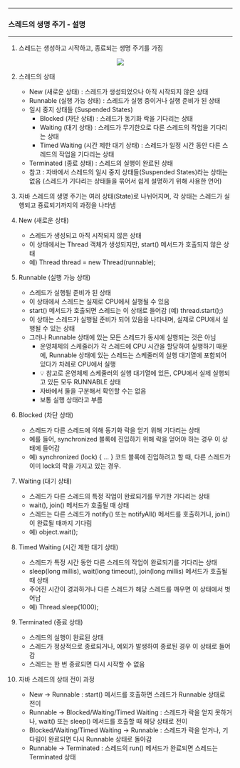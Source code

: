 -----
### 스레드의 생명 주기 - 설명
-----
1. 스레드는 생성하고 시작하고, 종료되는 생명 주기를 가짐
<div align="center">
<img src="https://github.com/user-attachments/assets/4755a77e-ee4f-47fc-83ce-0f498a38174b">
</div>

2. 스레드의 상태
   - New (새로운 상태) : 스레드가 생성되었으나 아직 시작되지 않은 상태
   - Runnable (실행 가능 상태) : 스레드가 실행 중이거나 실행 준비가 된 상태
   - 일시 중지 상태들 (Suspended States)
     + Blocked (차단 상턔) : 스레드가 동기화 락을 기다리는 상태
     + Waiting (대기 상태) : 스레드가 무기한으로 다른 스레드의 작업을 기다리는 상태
     + Timed Waiting (시간 제한 대기 상태) : 스레드가 일정 시간 동안 다른 스레드의 작업을 기다리는 상태
   - Terminated (종료 상태) : 스레드의 실행이 완료된 상태
   - 참고 : 자바에서 스레드의 일시 중지 상태들(Suspended States)라는 상태는 없음 (스레드가 기다리는 상태들을 묶어서 쉽게 설명하기 위해 사용한 언어)


3. 자바 스레드의 생명 주기는 여러 상태(State)로 나뉘어지며, 각 상태는 스레드가 실행되고 죵료되기까지의 과정을 나타냄

4. New (새로운 상태)
   - 스레드가 생성되고 아직 시작되지 않은 상태
   - 이 상태에서는 Thread 객체가 생성되지만, start() 메서드가 호출되지 않은 상태
   - 예) Thread thread = new Thread(runnable);

5. Runnable (실행 가능 상태)
   - 스레드가 실행될 준비가 된 상태
   - 이 상태에서 스레드는 실제로 CPU에서 실행될 수 있음
   - start() 메서드가 호출되면 스레드는 이 상태로 들어감 (예) thread.start();)
   - 이 상태는 스레드가 실행될 준비가 되어 있음을 나타내며, 실제로 CPU에서 실행될 수 있는 상태
   - 그러나 Runnable 상태에 있는 모든 스레드가 동시에 실행되는 것은 아님
     + 운영체제의 스케줄러가 각 스레드에 CPU 시간을 할당하여 실행하기 때문에, Runnable 상태에 있는 스레드는 스케줄러의 실행 대기열에 포함되어 있다가 차례로 CPU에서 실행
     + 💡 참고로 운영체제 스케줄러의 실행 대기열에 있든, CPU에서 실제 실행되고 있든 모두 RUNNABLE 상태
     + 자바에서 둘을 구분해서 확인할 수는 없음
     + 보통 실행 상태라고 부름

6. Blocked (차단 상태)
   - 스레드가 다른 스레드에 의해 동기화 락을 얻기 위해 기다리는 상태
   - 예를 들어, synchronized 블록에 진입하기 위해 락을 얻어야 하는 경우 이 상태에 들어감
   - 예) synchronized (lock) { ... } 코드 블록에 진입하려고 할 때, 다른 스레드가 이미 lock의 락을 가지고 있는 경우.
    
7. Waiting (대기 상태)
   - 스레드가 다른 스레드의 특정 작업이 완료되기를 무기한 기다리는 상태
   - wait(), join() 메서드가 호출될 때 상태
   - 스레드는 다른 스레드가 notify() 또는 notifyAll() 메서드를 호출하거나, join()이 완료될 때까지 기다림
   - 예) object.wait();

8. Timed Waiting (시간 제한 대기 상태)
   - 스레드가 특정 시간 동안 다른 스레드의 작업이 완료되기를 기다리는 상태
   - sleep(long millis), wait(long timeout), join(long millis) 메서드가 호출될 때 상태
   - 주어진 시간이 경과하거나 다른 스레드가 해당 스레드를 깨우면 이 상태에서 벗어남
   - 예) Thread.sleep(1000);

9. Terminated (종료 상태)
   - 스레드의 실행이 완료된 상태
   - 스레드가 정상적으로 종료되거나, 예외가 발생하여 종료된 경우 이 상태로 들어감
   - 스레드는 한 번 종료되면 다시 시작할 수 없음

10. 자바 스레드의 상태 전이 과정
    - New → Runnable : start() 메서드를 호출하면 스레드가 Runnable 상태로 전이
    - Runnable → Blocked/Waiting/Timed Waiting : 스레드가 락을 얻지 못하거나, wait() 또는 sleep() 메서드를 호출할 때 해당 상태로 전이
    - Blocked/Waiting/Timed Waiting → Runnable : 스레드가 락을 얻거나, 기다림이 완료되면 다시 Runnable 상태로 돌아감
    - Runnable → Terminated : 스레드의 run() 메서드가 완료되면 스레드는 Terminated 상태
